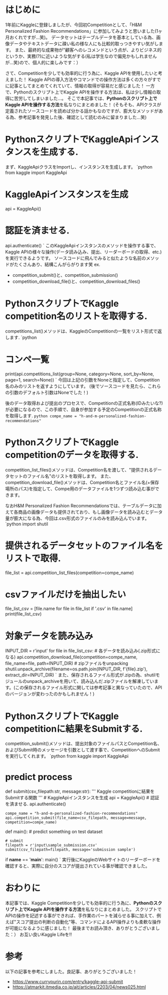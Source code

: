 <!--
title:   Pythonのスクリプト上でKaggle APIを操作したい話
tags:    Kaggle,KaggleAPI,Python,api
id:      e00e2ad6b06d1bbc1aaf
private: false
-->
# はじめに
1年前にKaggleに登録しましたが、今回初Competitionとして、「H&M Personalized Fashion Recommendations」に参加してみようと思いました(1ヶ月おくれですが...笑)。
データセットはテーブルデータを基本としている為、画像データやテキストデータに疎い私の様な人にも比較的取っつきやすい気がします。
また、最終的な成果物が"顧客へのレコメンドという点が、よりビジネス的というか、実務(?)に近いような気がする(私は学生なので偏見かもしれませんが...笑)ので、個人的に楽しみです：）

さて、Competitionを少しでも効率的に行う為に、Kaggle APIを使用したいと考えました！
Kaggle APIの導入方法やコマンドでの操作方法は多くの方々がすでに記事としてまとめてくれていて、情報の取得が容易だと感じました！
一方で、Pythonのスクリプト上でKaggle APIを操作する方法は、私は少し情報の取得に苦労してしまいました...。
そこで本記事では、**Pythonのスクリプト上でKaggle APIを操作する方法**を私なりにまとめました！
(そもそも、APIクラスが定義されたソースコードを読めば分かる話かもなのですが、膨大なメソッドがある為、参考記事を発見した後、確認として読むのみに留まりました...笑)

# PythonスクリプトでKaggleApiインスタンスを生成する.
まず、KaggleApiクラスをImportし、インスタンスを生成します。
`python
from kaggle import KaggleApi
# KaggleApiインスタンスを生成
api = KaggleApi()
# 認証を済ませる.
api.authenticate()
`
このKaggleApiインスタンスのメソッドを操作する事で、Kaggle APIの様々な操作(データ読み込み、提出、リーダーボードの取得、etc.)を実行できるようです。
ソースコードに飛んでみると似たような名前のメソッドがたくさんあり、結構こんがらがります笑
ex.
- competition_submit()と、competition_submission()
- competition_download_file()と、competition_download_files()

# PythonスクリプトでKaggle competition名のリストを取得する.
competitions_list()メソッドは、KaggleのCompetitionの一覧をリスト形式で返します.
`python
# コンペ一覧
print(api.competitions_list(group=None, category=None, sort_by=None, page=1, search=None))
`
今回は上記の引数をNoneと指定して、Competition名のみのリストを返すようにしています。
(後でソースコードを見たら、これらの引数のデフォルト引数はNoneでした！)

後のデータ取得および提出のプロセスで、Competitionの正式名称(IDみたいな?)が必要になるので、この手順で、自身が参加する予定のCompetitionの正式名称を取得します.
`python
compe_name = "h-and-m-personalized-fashion-recommendations"
`

# PythonスクリプトでKaggle competitionのデータを取得する.
competition_list_files()メソッドは、Competition名を渡して、"提供されるデータセットのファイル名"のリストを取得します。
また、competition_download_file()メソッドは、Competition名とファイル名(+保存場所のパス)を指定して、Compe用のデータファイルを1つずつ読み込む事ができます。

なおH&M Personalized Fashion Recommendationsでは、テーブルデータに加えて各商品の画像データも提供されており、もし画像データを読み込むとデータ量が膨大になる為、今回は.csv形式のファイルのみを読み込んでいます。
`python
import shutil

# 提供されるデータセットのファイル名をリストで取得.
file_list = api.competition_list_files(competition=compe_name)

# csvファイルだけを抽出したい
file_list_csv = [file.name for file in file_list if '.csv' in file.name]
print(file_list_csv)

# 対象データを読み込み
INPUT_DIR = r'input'
for file in file_list_csv:
    # 各データを読み込み(.zip形式になる)
    api.competition_download_file(competition=compe_name, file_name=file,
    path=INPUT_DIR)
    # zipファイルをunpacking
    shutil.unpack_archive(filename=os.path.join(INPUT_DIR, f'{file}.zip'),
    extract_dir=INPUT_DIR)
`
また、保存されるファイル形式が.zipの為、shutilモジュールのunpack_archiveを用いて、読み込んだ.zipファイルを解凍しています。(この保存されるファイル形式に関しては参考記事と異なっていたので、APIのバージョンが変わったのかもしれません！)
# PythonスクリプトでKaggle competitionに結果をSubmitする.
competition_submit()メソッドは、提出対象のファイルパスとCompetition名、およびSubmit時のメッセージを引数として渡す事で、CompetitionへのSubmitを実行してくれます。
`python
from kaggle import KaggleApi

# predict process

def submit(csv_filepath:str, message:str):
    '''
    Kaggle competitionに結果をSubmitする関数
    '''
    # KaggleApiインスタンスを生成
    api = KaggleApi()
    # 認証を済ませる.
    api.authenticate()

    compe_name = "h-and-m-personalized-fashion-recommendations"
    api.competition_submit(file_name=csv_filepath, message=message, competition=compe_name)

def main():
    # predict something on test dataset

    # submit
    filepath = r'input\sample_submission.csv'
    submit(csv_filepath=filepath, message='submission sample')

if __name__ == '__main__':
    main()
`
実行後にKaggleのWebサイトのリーダーボードを確認すると、実際に自分のスコアが提出されている事が確認できました。
# おわりに
本記事では、Kaggle Competitionを少しでも効率的に行う為に、**Pythonのスクリプト上でKaggle APIを操作する方法**を私なりにまとめました。
スクリプトでAPIの操作を記述する事ができれば、手作業のパートを減らせる事に加えて、例えば"スコア提出の判断の自動化"等、コマンドによるAPI操作よりも柔軟な操作が可能になるように感じました！
最後までお読み頂き、ありがとうございました：）
お互い良いKaggle Lifeを!!

# 参考
以下の記事を参考にしました。良記事、ありがとうございました！
- https://www.currypurin.com/entry/kaggle-api-submit
- https://atmarkit.itmedia.co.jp/ait/articles/2203/04/news025.html